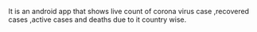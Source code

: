 It is an android app that shows live count of corona virus case ,recovered cases ,active cases and deaths due to it country wise.
